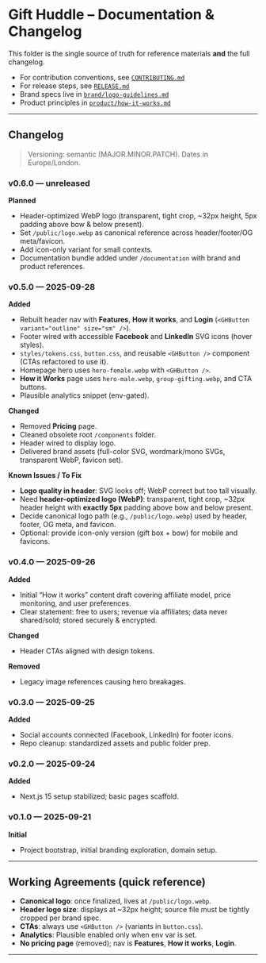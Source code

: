 # Gift Huddle – Documentation & Changelog

This folder is the single source of truth for reference materials **and** the full changelog.

- For contribution conventions, see [`CONTRIBUTING.md`](./CONTRIBUTING.md)
- For release steps, see [`RELEASE.md`](./RELEASE.md)
- Brand specs live in [`brand/logo-guidelines.md`](./brand/logo-guidelines.md)
- Product principles in [`product/how-it-works.md`](./product/how-it-works.md)

---

## Changelog

> Versioning: semantic (MAJOR.MINOR.PATCH). Dates in Europe/London.

### v0.6.0 — unreleased

**Planned**

- Header-optimized WebP logo (transparent, tight crop, ~32px height, 5px padding above bow & below present).
- Set `/public/logo.webp` as canonical reference across header/footer/OG meta/favicon.
- Add icon-only variant for small contexts.
- Documentation bundle added under `/documentation` with brand and product references.

### v0.5.0 — 2025-09-28

**Added**

- Rebuilt header nav with **Features**, **How it works**, and **Login** (`<GHButton variant="outline" size="sm" />`).
- Footer wired with accessible **Facebook** and **LinkedIn** SVG icons (hover styles).
- `styles/tokens.css`, `button.css`, and reusable `<GHButton />` component (CTAs refactored to use it).
- Homepage hero uses `hero-female.webp` with `<GHButton />`.
- **How it Works** page uses `hero-male.webp`, `group-gifting.webp`, and CTA buttons.
- Plausible analytics snippet (env-gated).

**Changed**

- Removed **Pricing** page.
- Cleaned obsolete root `/components` folder.
- Header wired to display logo.
- Delivered brand assets (full-color SVG, wordmark/mono SVGs, transparent WebP, favicon set).

**Known Issues / To Fix**

- **Logo quality in header**: SVG looks off; WebP correct but too tall visually.
- Need **header-optimized logo (WebP)**: transparent, tight crop, ~32px header height with **exactly 5px** padding above bow and below present.
- Decide canonical logo path (e.g., `/public/logo.webp`) used by header, footer, OG meta, and favicon.
- Optional: provide icon-only version (gift box + bow) for mobile and favicons.

### v0.4.0 — 2025-09-26

**Added**

- Initial “How it works” content draft covering affiliate model, price monitoring, and user preferences.
- Clear statement: free to users; revenue via affiliates; data never shared/sold; stored securely & encrypted.

**Changed**

- Header CTAs aligned with design tokens.

**Removed**

- Legacy image references causing hero breakages.

### v0.3.0 — 2025-09-25

**Added**

- Social accounts connected (Facebook, LinkedIn) for footer icons.
- Repo cleanup: standardized assets and public folder prep.

### v0.2.0 — 2025-09-24

**Added**

- Next.js 15 setup stabilized; basic pages scaffold.

### v0.1.0 — 2025-09-21

**Initial**

- Project bootstrap, initial branding exploration, domain setup.

---

## Working Agreements (quick reference)

- **Canonical logo**: once finalized, lives at `/public/logo.webp`.
- **Header logo size**: displays at ~32px height; source file must be tightly cropped per brand spec.
- **CTAs**: always use `<GHButton />` (variants in `button.css`).
- **Analytics**: Plausible enabled only when env var is set.
- **No pricing page** (removed); nav is **Features**, **How it works**, **Login**.

---
